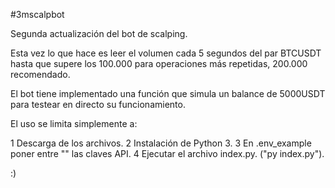 #3mscalpbot

Segunda actualización del bot de scalping.

Esta vez lo que hace es leer el volumen cada 5 segundos del par BTCUSDT hasta que supere los 100.000 para operaciones más repetidas, 200.000 recomendado.

El bot tiene implementado una función que simula un balance de 5000USDT para testear en directo su funcionamiento.

El uso se limita simplemente a:

1 Descarga de los archivos.
2 Instalación de Python 3.
3 En .env_example poner entre "" las claves API.
4 Ejecutar el archivo index.py. ("py index.py"). 


:)
